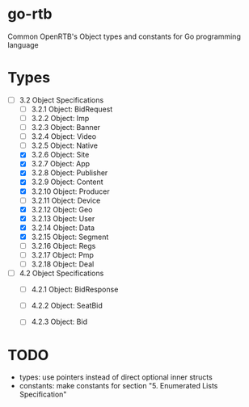 # go-rtb
Common OpenRTB's Object types and constants for Go programming language


# Types
- [ ] 3.2 Object Specifications 
	- [ ] 3.2.1 Object: BidRequest
	- [ ] 3.2.2 Object: Imp 
	- [ ] 3.2.3 Object: Banner
	- [ ] 3.2.4 Object: Video
	- [ ] 3.2.5 Object: Native
	- [x] 3.2.6 Object: Site
	- [x] 3.2.7 Object: App 
	- [x] 3.2.8 Object: Publisher
	- [x] 3.2.9 Object: Content
	- [x] 3.2.10 Object: Producer 
	- [ ] 3.2.11 Object: Device
	- [x] 3.2.12 Object: Geo
	- [x] 3.2.13 Object: User
	- [x] 3.2.14 Object: Data
	- [x] 3.2.15 Object: Segment
	- [ ] 3.2.16 Object: Regs
	- [ ] 3.2.17 Object: Pmp
	- [ ] 3.2.18 Object: Deal
- [ ] 4.2 Object Specifications 
	- [ ] 4.2.1 Object: BidResponse
	- [ ] 4.2.2 Object: SeatBid 
	- [ ] 4.2.3 Object: Bid


# TODO
- types: use pointers instead of direct optional inner structs
- constants: make constants for section "5. Enumerated Lists Specification"
